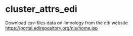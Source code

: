 # cluster_attrs_edi
Download csv-files data on limnology from the edi website  https://portal.edirepository.org/nis/home.jsp
